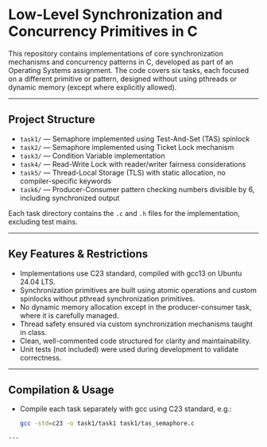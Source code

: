 # Low-Level Synchronization and Concurrency Primitives in C

This repository contains implementations of core synchronization mechanisms and concurrency patterns in C, developed as part of an Operating Systems 
assignment. The code covers six tasks, each focused on a different primitive or pattern, designed without using pthreads or dynamic memory (except where 
explicitly allowed).

---

## Project Structure

- `task1/` — Semaphore implemented using Test-And-Set (TAS) spinlock  
- `task2/` — Semaphore implemented using Ticket Lock mechanism  
- `task3/` — Condition Variable implementation  
- `task4/` — Read-Write Lock with reader/writer fairness considerations  
- `task5/` — Thread-Local Storage (TLS) with static allocation, no compiler-specific keywords  
- `task6/` — Producer-Consumer pattern checking numbers divisible by 6, including synchronized output  

Each task directory contains the `.c` and `.h` files for the implementation, excluding test mains.

---

## Key Features & Restrictions

- Implementations use C23 standard, compiled with gcc13 on Ubuntu 24.04 LTS.  
- Synchronization primitives are built using atomic operations and custom spinlocks without pthread synchronization primitives.  
- No dynamic memory allocation except in the producer-consumer task, where it is carefully managed.  
- Thread safety ensured via custom synchronization mechanisms taught in class.  
- Clean, well-commented code structured for clarity and maintainability.  
- Unit tests (not included) were used during development to validate correctness.

---

## Compilation & Usage

- Compile each task separately with gcc using C23 standard, e.g.:  
  ```bash
  gcc -std=c23 -o task1/task1 task1/tas_semaphore.c
```
---
